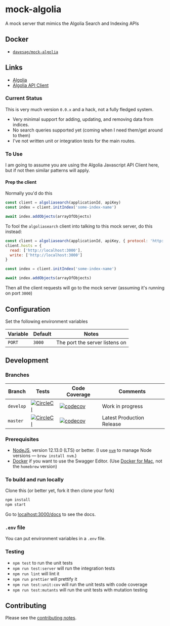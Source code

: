 # mock-algolia

A mock server that mimics the Algolia Search and Indexing APIs

## Docker

- [`davesag/mock-algolia`](https://hub.docker.com/r/davesag/mock-algolia/)

## Links

- [Algolia](https://www.algolia.com)
- [Algolia API Client](https://www.algolia.com/doc/)

### Current Status

This is very much version `0.0.x` and a hack, not a fully fledged system.

- Very minimal support for adding, updating, and removing data from indices.
- No search queries supported yet (coming when I need them/get around to them)
- I've not written unit or integration tests for the main routes.

### To Use

I am going to assume you are using the Algolia Javascript API Client here, but if not then similar patterns will apply.

#### Prep the client

Normally you'd do this

```js
const client = algoliasearch(applicationId, apiKey)
const index = client.initIndex('some-index-name')

await index.addObjects(arrayOfObjects)
```

To fool the `algoliasearch` client into talking to this mock server, do this instead:

```js
const client = algoliasearch(applicationId, apiKey, { protocol: 'http:' })
client.hosts = {
  read: ['http://localhost:3000'],
  write: ['http://localhost:3000']
}

const index = client.initIndex('some-index-name')

await index.addObjects(arrayOfObjects)
```

Then all the client requests will go to the mock server (assuming it's running on port `3000`)

## Configuration

Set the following environment variables

| Variable | Default | Notes                          |
| -------- | ------- | ------------------------------ |
| `PORT`   | `3000`  | The port the server listens on |

## Development

### Branches

<!-- prettier-ignore -->
| Branch    | Tests | Code Coverage | Comments                  |
| --------- | ----- | ------------- | ------------------------- |
| `develop` | [![CircleCI](https://circleci.com/gh/davesag/mock-algolia/tree/develop.svg?style=svg)](https://circleci.com/gh/davesag/mock-algolia/tree/develop) | [![codecov](https://codecov.io/gh/davesag/mock-algolia/branch/develop/graph/badge.svg)](https://codecov.io/gh/davesag/mock-algolia) | Work in progress          |
| `master`  | [![CircleCI](https://circleci.com/gh/davesag/mock-algolia/tree/master.svg?style=svg)](https://circleci.com/gh/davesag/mock-algolia/tree/master) | [![codecov](https://codecov.io/gh/davesag/mock-algolia/branch/master/graph/badge.svg)](https://codecov.io/gh/davesag/mock-algolia) | Latest Production Release |

### Prerequisites

- [NodeJS](htps://nodejs.org), version 12.13.0 (LTS) or better. (I use [`nvm`](https://github.com/creationix/nvm) to manage Node versions — `brew install nvm`.)
- [Docker](https://www.docker.com) if you want to use the Swagger Editor. (Use [Docker for Mac](https://docs.docker.com/docker-for-mac/), not the `homebrew` version)

### To build and run locally

Clone this (or better yet, fork it then clone your fork)

```sh
npm install
npm start
```

Go to [localhost:3000/docs](http://127.0.0.1:3000/docs) to see the docs.

### `.env` file

You can put environment variables in a `.env` file.

### Testing

- `npm test` to run the unit tests
- `npm run test:server` will run the integration tests
- `npm run lint` will lint it
- `npm run prettier` will prettify it
- `npm run test:unit:cov` will run the unit tests with code coverage
- `npm run test:mutants` will run the unit tests with mutation testing

## Contributing

Please see the [contributing notes](CONTRIBUTING.md).
